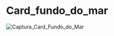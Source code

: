 # Card_fundo_do_mar


![Captura_Card_Fundo_do_Mar](https://user-images.githubusercontent.com/105685493/196437681-96b369a4-c94a-444a-a983-43675b962fff.png)
